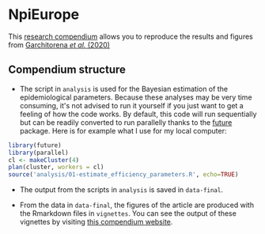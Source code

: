 # NpiEurope

This [research compendium](https://doi.org/10.1080/00031305.2017.1375986) allows
you to reproduce the results and figures from 
[Garchitorena *et al.* (2020)](https://doi.org/10.1101/2020.08.17.20174821)

## Compendium structure

- The script in `analysis` is used for the Bayesian estimation of the 
epidemiological parameters. Because these analyses may be very time consuming,
it's not advised to run it yourself if you just want to get a feeling of how
the code works. By default, this code will run sequentially but can be readily
converted to run parallelly thanks to the 
[future](https://cran.r-project.org/package=future) package. Here is for example
what I use for my local computer:

```r
library(future)
library(parallel)
cl <- makeCluster(4)
plan(cluster, workers = cl)
source('analysis/01-estimate_efficiency_parameters.R', echo=TRUE)
```

- The output from the scripts in `analysis` is saved in `data-final`.

- From the data in `data-final`, the figures of the article are produced with 
the Rmarkdown files in `vignettes`. You can see the output of these vignettes
by visiting 
[this compendium website](https://bisaloo.github.io/NpiEurope_compendium).
